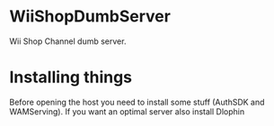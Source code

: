 # WiiShopDumbServer
Wii Shop Channel dumb server.


# Installing things

Before opening the host you need to install some stuff (AuthSDK and WAMServing). If you want an optimal server also install Dlophin
